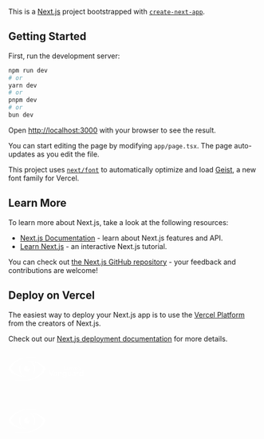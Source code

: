 This is a [Next.js](https://nextjs.org) project bootstrapped with [`create-next-app`](https://nextjs.org/docs/app/api-reference/cli/create-next-app).

## Getting Started

First, run the development server:

```bash
npm run dev
# or
yarn dev
# or
pnpm dev
# or
bun dev
```

Open [http://localhost:3000](http://localhost:3000) with your browser to see the result.

You can start editing the page by modifying `app/page.tsx`. The page auto-updates as you edit the file.

This project uses [`next/font`](https://nextjs.org/docs/app/building-your-application/optimizing/fonts) to automatically optimize and load [Geist](https://vercel.com/font), a new font family for Vercel.

## Learn More

To learn more about Next.js, take a look at the following resources:

- [Next.js Documentation](https://nextjs.org/docs) - learn about Next.js features and API.
- [Learn Next.js](https://nextjs.org/learn) - an interactive Next.js tutorial.

You can check out [the Next.js GitHub repository](https://github.com/vercel/next.js) - your feedback and contributions are welcome!

## Deploy on Vercel

The easiest way to deploy your Next.js app is to use the [Vercel Platform](https://vercel.com/new?utm_medium=default-template&filter=next.js&utm_source=create-next-app&utm_campaign=create-next-app-readme) from the creators of Next.js.

Check out our [Next.js deployment documentation](https://nextjs.org/docs/app/building-your-application/deploying) for more details.

<svg width="160" height="90" viewBox="0 40 440 90" fill="none" xmlns="http://www.w3.org/2000/svg"><g clip-path="url(#clip0_58_31)"><path d="M118.431 61.6376C119.354 65.0807 119.107 68.7327 117.73 72.0204C116.353 75.3082 113.923 78.0457 110.822 79.8033C107.721 81.5609 104.124 82.2392 100.596 81.7317C97.0675 81.2242 93.8075 79.5596 91.3275 76.9992C88.8475 74.4388 87.2878 71.1275 86.893 67.5848C86.4983 64.0422 87.2909 60.4687 89.1465 57.4252C91.0021 54.3818 93.8157 52.0405 97.1457 50.7688C100.476 49.4971 104.134 49.367 107.546 50.3989L102.887 65.8027L118.431 61.6376Z" fill="white"></path><path fill-rule="evenodd" clip-rule="evenodd" d="M115.535 23.48C133.181 25.2294 148.882 45.2515 148.882 66.2062C148.882 77.414 141.806 91.2183 133.181 94.6209C138.533 87.1212 141.806 77.1571 141.806 66.2062C141.806 42.6946 126.787 23.9129 108.565 23.9129L108.495 22.6001C119.441 21.4392 136.976 22.1868 155.169 27.9341C173.368 33.6833 192.263 44.4485 205.861 63.3522L206.043 63.6052L205.962 63.9062C197.944 93.9767 144.356 149.226 27.7046 124.303C148.217 143.625 183.933 91.712 191.174 63.8675C181.136 49.0907 166.201 37.2269 153.325 32.3055C141.888 27.9341 126.105 23.2314 115.535 23.48Z" fill="white"></path><path fill-rule="evenodd" clip-rule="evenodd" d="M90.5076 107.52C72.8614 105.771 58.7021 83.6486 58.7021 64.794C58.7021 53.5863 66.2719 41.1919 72.8614 36.3794C67.5094 43.879 64.2365 53.8431 64.2365 64.794C64.2365 88.3057 79.2559 107.087 97.4779 107.087L97.5473 108.4C86.6013 109.561 69.0663 108.813 50.8734 103.066C32.6744 97.3169 13.7793 86.5518 0.181786 67.648L-0.000150487 67.3951L0.0801211 67.094C8.09891 37.0235 61.6863 -18.2257 178.338 6.69693C57.8255 -12.6243 21.6759 38.3607 14.4353 66.2052C24.4735 80.9819 39.8414 93.7733 52.7173 98.6948C64.1543 103.066 79.9374 107.769 90.5076 107.52Z" fill="white"></path><path d="M237.403 97.0664L226.363 71.0504H221.803L237.403 106.33L253.003 71.0504H248.443L237.403 97.0664ZM253.797 97.8344C253.797 97.0344 253.989 96.3464 254.373 95.7704C254.757 95.1944 255.333 94.7464 256.101 94.4264C256.901 94.1064 257.925 93.9464 259.173 93.9464C260.517 93.9464 261.781 94.1224 262.965 94.4744C264.149 94.7944 265.301 95.3384 266.421 96.1064V93.8504C266.197 93.5624 265.765 93.1944 265.125 92.7464C264.485 92.2664 263.621 91.8504 262.533 91.4984C261.477 91.1144 260.149 90.9224 258.549 90.9224C255.829 90.9224 253.701 91.5784 252.165 92.8904C250.661 94.1704 249.909 95.8824 249.909 98.0264C249.909 99.5304 250.261 100.81 250.965 101.866C251.669 102.922 252.597 103.738 253.749 104.314C254.933 104.858 256.197 105.13 257.541 105.13C258.757 105.13 259.973 104.906 261.189 104.458C262.437 104.01 263.477 103.322 264.309 102.394C265.173 101.466 265.605 100.298 265.605 98.8904L264.837 96.0104C264.837 97.1624 264.549 98.1864 263.973 99.0824C263.429 99.9464 262.677 100.618 261.717 101.098C260.789 101.578 259.733 101.818 258.549 101.818C257.621 101.818 256.789 101.674 256.053 101.386C255.349 101.066 254.789 100.602 254.373 99.9944C253.989 99.3864 253.797 98.6664 253.797 97.8344ZM253.221 87.6584C253.573 87.4024 254.053 87.0984 254.661 86.7464C255.269 86.3944 256.005 86.0904 256.869 85.8344C257.765 85.5784 258.757 85.4504 259.845 85.4504C260.517 85.4504 261.157 85.5144 261.765 85.6424C262.373 85.7704 262.901 85.9784 263.349 86.2664C263.829 86.5544 264.197 86.9544 264.453 87.4664C264.709 87.9464 264.837 88.5704 264.837 89.3384V104.65H268.677V88.8104C268.677 87.3704 268.309 86.1544 267.573 85.1624C266.869 84.1704 265.861 83.4184 264.549 82.9064C263.269 82.3624 261.765 82.0904 260.037 82.0904C257.989 82.0904 256.229 82.3944 254.757 83.0024C253.317 83.6104 252.181 84.2184 251.349 84.8264L253.221 87.6584ZM289.338 91.2104V104.65H293.178V90.7304C293.178 88.0744 292.49 85.9784 291.114 84.4424C289.77 82.8744 287.93 82.0904 285.594 82.0904C284.154 82.0904 282.874 82.4104 281.754 83.0504C280.666 83.6904 279.754 84.6824 279.018 86.0264V82.5704H275.178V104.65H279.018V91.2104C279.018 90.1224 279.242 89.1624 279.69 88.3304C280.17 87.4984 280.826 86.8584 281.658 86.4104C282.522 85.9304 283.514 85.6904 284.634 85.6904C286.17 85.6904 287.338 86.1544 288.138 87.0824C288.938 88.0104 289.338 89.3864 289.338 91.2104ZM298.909 106.09C298.909 107.978 299.373 109.642 300.301 111.082C301.229 112.554 302.509 113.69 304.141 114.49C305.805 115.29 307.709 115.69 309.853 115.69C311.709 115.69 313.469 115.258 315.133 114.394C316.797 113.53 318.157 112.234 319.213 110.506C320.269 108.81 320.797 106.698 320.797 104.17V82.5704H316.957V104.17C316.957 106.026 316.589 107.53 315.853 108.682C315.149 109.866 314.253 110.73 313.165 111.274C312.077 111.818 310.973 112.09 309.853 112.09C308.413 112.09 307.165 111.802 306.109 111.226C305.053 110.682 304.237 109.946 303.661 109.018C303.085 108.122 302.797 107.146 302.797 106.09H298.909ZM298.477 93.6104C298.477 95.9784 298.973 98.0264 299.965 99.7544C300.957 101.482 302.285 102.81 303.949 103.738C305.613 104.666 307.437 105.13 309.421 105.13C311.277 105.13 312.893 104.666 314.269 103.738C315.645 102.81 316.717 101.482 317.485 99.7544C318.285 98.0264 318.685 95.9784 318.685 93.6104C318.685 91.2104 318.285 89.1624 317.485 87.4664C316.717 85.7384 315.645 84.4104 314.269 83.4824C312.893 82.5544 311.277 82.0904 309.421 82.0904C307.437 82.0904 305.613 82.5544 303.949 83.4824C302.285 84.4104 300.957 85.7384 299.965 87.4664C298.973 89.1624 298.477 91.2104 298.477 93.6104ZM302.365 93.6104C302.365 91.9144 302.701 90.4744 303.373 89.2904C304.077 88.1064 305.005 87.2104 306.157 86.6024C307.309 85.9944 308.557 85.6904 309.901 85.6904C310.733 85.6904 311.565 85.8664 312.397 86.2184C313.229 86.5704 313.981 87.0824 314.653 87.7544C315.357 88.4264 315.917 89.2584 316.333 90.2504C316.749 91.2104 316.957 92.3304 316.957 93.6104C316.957 95.3064 316.605 96.7464 315.901 97.9304C315.197 99.1144 314.301 100.01 313.213 100.618C312.125 101.226 311.021 101.53 309.901 101.53C308.557 101.53 307.309 101.226 306.157 100.618C305.005 100.01 304.077 99.1144 303.373 97.9304C302.701 96.7464 302.365 95.3064 302.365 93.6104ZM331.612 96.0104V82.5704H327.772V96.4904C327.772 99.1144 328.46 101.21 329.836 102.778C331.212 104.346 333.052 105.13 335.356 105.13C336.828 105.13 338.108 104.81 339.196 104.17C340.284 103.498 341.196 102.506 341.932 101.194V104.65H345.772V82.5704H341.932V96.0104C341.932 97.0984 341.692 98.0584 341.212 98.8904C340.764 99.7224 340.108 100.378 339.244 100.858C338.412 101.306 337.436 101.53 336.316 101.53C334.78 101.53 333.612 101.05 332.812 100.09C332.012 99.1304 331.612 97.7704 331.612 96.0104ZM354.719 97.8344C354.719 97.0344 354.911 96.3464 355.295 95.7704C355.679 95.1944 356.255 94.7464 357.023 94.4264C357.823 94.1064 358.847 93.9464 360.095 93.9464C361.439 93.9464 362.703 94.1224 363.887 94.4744C365.071 94.7944 366.223 95.3384 367.343 96.1064V93.8504C367.119 93.5624 366.687 93.1944 366.047 92.7464C365.407 92.2664 364.543 91.8504 363.455 91.4984C362.399 91.1144 361.071 90.9224 359.471 90.9224C356.751 90.9224 354.623 91.5784 353.087 92.8904C351.583 94.1704 350.831 95.8824 350.831 98.0264C350.831 99.5304 351.183 100.81 351.887 101.866C352.591 102.922 353.519 103.738 354.671 104.314C355.855 104.858 357.119 105.13 358.463 105.13C359.679 105.13 360.895 104.906 362.111 104.458C363.359 104.01 364.399 103.322 365.231 102.394C366.095 101.466 366.527 100.298 366.527 98.8904L365.759 96.0104C365.759 97.1624 365.471 98.1864 364.895 99.0824C364.351 99.9464 363.599 100.618 362.639 101.098C361.711 101.578 360.655 101.818 359.471 101.818C358.543 101.818 357.711 101.674 356.975 101.386C356.271 101.066 355.711 100.602 355.295 99.9944C354.911 99.3864 354.719 98.6664 354.719 97.8344ZM354.143 87.6584C354.495 87.4024 354.975 87.0984 355.583 86.7464C356.191 86.3944 356.927 86.0904 357.791 85.8344C358.687 85.5784 359.679 85.4504 360.767 85.4504C361.439 85.4504 362.079 85.5144 362.687 85.6424C363.295 85.7704 363.823 85.9784 364.271 86.2664C364.751 86.5544 365.119 86.9544 365.375 87.4664C365.631 87.9464 365.759 88.5704 365.759 89.3384V104.65H369.599V88.8104C369.599 87.3704 369.231 86.1544 368.495 85.1624C367.791 84.1704 366.783 83.4184 365.471 82.9064C364.191 82.3624 362.687 82.0904 360.959 82.0904C358.911 82.0904 357.151 82.3944 355.679 83.0024C354.239 83.6104 353.103 84.2184 352.271 84.8264L354.143 87.6584ZM379.94 82.5704H376.1V104.65H379.94V82.5704ZM386.612 86.7944L388.724 83.6264C388.148 83.0184 387.508 82.6184 386.804 82.4264C386.132 82.2024 385.396 82.0904 384.596 82.0904C383.572 82.0904 382.564 82.4904 381.572 83.2904C380.58 84.0904 379.764 85.1784 379.124 86.5544C378.516 87.8984 378.212 89.4504 378.212 91.2104H379.94C379.94 90.1544 380.036 89.2104 380.228 88.3784C380.452 87.5464 380.836 86.8904 381.38 86.4104C381.924 85.9304 382.676 85.6904 383.636 85.6904C384.276 85.6904 384.804 85.7864 385.22 85.9784C385.636 86.1384 386.1 86.4104 386.612 86.7944ZM409.113 67.2104V104.65H412.953V67.2104H409.113ZM390.633 93.6104C390.633 95.9784 391.129 98.0264 392.121 99.7544C393.113 101.482 394.441 102.81 396.105 103.738C397.769 104.666 399.593 105.13 401.577 105.13C403.433 105.13 405.049 104.666 406.425 103.738C407.801 102.81 408.873 101.482 409.641 99.7544C410.441 98.0264 410.841 95.9784 410.841 93.6104C410.841 91.2104 410.441 89.1624 409.641 87.4664C408.873 85.7384 407.801 84.4104 406.425 83.4824C405.049 82.5544 403.433 82.0904 401.577 82.0904C399.593 82.0904 397.769 82.5544 396.105 83.4824C394.441 84.4104 393.113 85.7384 392.121 87.4664C391.129 89.1624 390.633 91.2104 390.633 93.6104ZM394.521 93.6104C394.521 91.9144 394.857 90.4744 395.529 89.2904C396.233 88.1064 397.161 87.2104 398.313 86.6024C399.465 85.9944 400.713 85.6904 402.057 85.6904C403.177 85.6904 404.281 85.9944 405.369 86.6024C406.457 87.2104 407.353 88.1064 408.057 89.2904C408.761 90.4744 409.113 91.9144 409.113 93.6104C409.113 95.3064 408.761 96.7464 408.057 97.9304C407.353 99.1144 406.457 100.01 405.369 100.618C404.281 101.226 403.177 101.53 402.057 101.53C400.713 101.53 399.465 101.226 398.313 100.618C397.161 100.01 396.233 99.1144 395.529 97.9304C394.857 96.7464 394.521 95.3064 394.521 93.6104Z" fill="white"></path><path d="M309.891 70.3369H323.619V68.0329H312.291V47.9369H309.891V70.3369ZM333.051 54.4649C328.539 54.4649 325.019 57.9849 325.019 62.5609C325.019 67.1369 328.539 70.6569 333.051 70.6569C337.563 70.6569 341.115 67.1369 341.115 62.5609C341.115 57.9849 337.563 54.4649 333.051 54.4649ZM333.051 56.6729C336.283 56.6729 338.811 59.2329 338.811 62.5609C338.811 65.8569 336.283 68.4489 333.051 68.4489C329.819 68.4489 327.323 65.8569 327.323 62.5609C327.323 59.2329 329.819 56.6729 333.051 56.6729ZM350.023 70.3369L354.439 58.1129L358.855 70.3369H360.775L366.471 54.7849H363.975L359.815 67.0089L355.399 54.7849H353.479L349.095 67.0089L344.935 54.7849H342.439L348.135 70.3369H350.023ZM383.16 61.8569C383.16 57.6969 379.928 54.4649 375.736 54.4649C371.32 54.4649 367.832 57.9849 367.832 62.4649C367.832 67.1689 371.384 70.6569 375.768 70.6569C378.936 70.6569 381.56 69.3129 382.744 67.1689L380.888 65.9849C379.992 67.5849 378.072 68.5449 375.832 68.5449C372.696 68.5449 370.36 66.3369 370.136 62.9769H383.096C383.128 62.6889 383.16 62.1449 383.16 61.8569ZM370.232 60.9929C370.776 58.3049 372.888 56.5769 375.64 56.5769C378.424 56.5769 380.504 58.4649 380.76 60.9929H370.232ZM388.52 48.1289C388.52 47.1049 387.752 46.3369 386.728 46.3369C385.736 46.3369 384.936 47.1049 384.936 48.1289C384.936 48.9289 385.416 49.5689 386.12 49.8249L384.712 53.6009H386.056L388.072 49.5689C388.36 48.9609 388.52 48.5449 388.52 48.1289ZM394.598 70.6569C398.086 70.6569 400.454 68.7369 400.454 66.1129C400.454 60.0969 391.11 62.5289 391.11 58.8489C391.11 57.3769 392.358 56.4169 394.278 56.4169C395.782 56.4169 397.798 57.0889 398.854 58.2409L399.942 56.4809C398.726 55.1689 396.582 54.4649 394.47 54.4649C391.078 54.4649 388.774 56.2889 388.774 59.0089C388.774 64.8009 398.086 62.1449 398.086 66.1769C398.086 67.6169 396.71 68.7049 394.566 68.7049C392.742 68.7049 390.598 67.8729 389.382 66.6569L388.326 68.4169C389.798 69.7609 392.262 70.6569 394.598 70.6569Z" fill="white"></path></g><defs><clipPath id="clip0_58_31"><rect width="416.563" height="131" fill="white"></rect></clipPath></defs></svg>

<svg width="80" height="90" viewBox="0 40 220 90" fill="none" xmlns="http://www.w3.org/2000/svg"><g clip-path="url(#clip0_58_31)"><path d="M118.431 61.6376C119.354 65.0807 119.107 68.7327 117.73 72.0204C116.353 75.3082 113.923 78.0457 110.822 79.8033C107.721 81.5609 104.124 82.2392 100.596 81.7317C97.0675 81.2242 93.8075 79.5596 91.3275 76.9992C88.8475 74.4388 87.2878 71.1275 86.893 67.5848C86.4983 64.0422 87.2909 60.4687 89.1465 57.4252C91.0021 54.3818 93.8157 52.0405 97.1457 50.7688C100.476 49.4971 104.134 49.367 107.546 50.3989L102.887 65.8027L118.431 61.6376Z" fill="white"></path><path fill-rule="evenodd" clip-rule="evenodd" d="M115.535 23.48C133.181 25.2294 148.882 45.2515 148.882 66.2062C148.882 77.414 141.806 91.2183 133.181 94.6209C138.533 87.1212 141.806 77.1571 141.806 66.2062C141.806 42.6946 126.787 23.9129 108.565 23.9129L108.495 22.6001C119.441 21.4392 136.976 22.1868 155.169 27.9341C173.368 33.6833 192.263 44.4485 205.861 63.3522L206.043 63.6052L205.962 63.9062C197.944 93.9767 144.356 149.226 27.7046 124.303C148.217 143.625 183.933 91.712 191.174 63.8675C181.136 49.0907 166.201 37.2269 153.325 32.3055C141.888 27.9341 126.105 23.2314 115.535 23.48Z" fill="white"></path><path fill-rule="evenodd" clip-rule="evenodd" d="M90.5076 107.52C72.8614 105.771 58.7021 83.6486 58.7021 64.794C58.7021 53.5863 66.2719 41.1919 72.8614 36.3794C67.5094 43.879 64.2365 53.8431 64.2365 64.794C64.2365 88.3057 79.2559 107.087 97.4779 107.087L97.5473 108.4C86.6013 109.561 69.0663 108.813 50.8734 103.066C32.6744 97.3169 13.7793 86.5518 0.181786 67.648L-0.000150487 67.3951L0.0801211 67.094C8.09891 37.0235 61.6863 -18.2257 178.338 6.69693C57.8255 -12.6243 21.6759 38.3607 14.4353 66.2052C24.4735 80.9819 39.8414 93.7733 52.7173 98.6948C64.1543 103.066 79.9374 107.769 90.5076 107.52Z" fill="white"></path><path d="M237.403 97.0664L226.363 71.0504H221.803L237.403 106.33L253.003 71.0504H248.443L237.403 97.0664ZM253.797 97.8344C253.797 97.0344 253.989 96.3464 254.373 95.7704C254.757 95.1944 255.333 94.7464 256.101 94.4264C256.901 94.1064 257.925 93.9464 259.173 93.9464C260.517 93.9464 261.781 94.1224 262.965 94.4744C264.149 94.7944 265.301 95.3384 266.421 96.1064V93.8504C266.197 93.5624 265.765 93.1944 265.125 92.7464C264.485 92.2664 263.621 91.8504 262.533 91.4984C261.477 91.1144 260.149 90.9224 258.549 90.9224C255.829 90.9224 253.701 91.5784 252.165 92.8904C250.661 94.1704 249.909 95.8824 249.909 98.0264C249.909 99.5304 250.261 100.81 250.965 101.866C251.669 102.922 252.597 103.738 253.749 104.314C254.933 104.858 256.197 105.13 257.541 105.13C258.757 105.13 259.973 104.906 261.189 104.458C262.437 104.01 263.477 103.322 264.309 102.394C265.173 101.466 265.605 100.298 265.605 98.8904L264.837 96.0104C264.837 97.1624 264.549 98.1864 263.973 99.0824C263.429 99.9464 262.677 100.618 261.717 101.098C260.789 101.578 259.733 101.818 258.549 101.818C257.621 101.818 256.789 101.674 256.053 101.386C255.349 101.066 254.789 100.602 254.373 99.9944C253.989 99.3864 253.797 98.6664 253.797 97.8344ZM253.221 87.6584C253.573 87.4024 254.053 87.0984 254.661 86.7464C255.269 86.3944 256.005 86.0904 256.869 85.8344C257.765 85.5784 258.757 85.4504 259.845 85.4504C260.517 85.4504 261.157 85.5144 261.765 85.6424C262.373 85.7704 262.901 85.9784 263.349 86.2664C263.829 86.5544 264.197 86.9544 264.453 87.4664C264.709 87.9464 264.837 88.5704 264.837 89.3384V104.65H268.677V88.8104C268.677 87.3704 268.309 86.1544 267.573 85.1624C266.869 84.1704 265.861 83.4184 264.549 82.9064C263.269 82.3624 261.765 82.0904 260.037 82.0904C257.989 82.0904 256.229 82.3944 254.757 83.0024C253.317 83.6104 252.181 84.2184 251.349 84.8264L253.221 87.6584ZM289.338 91.2104V104.65H293.178V90.7304C293.178 88.0744 292.49 85.9784 291.114 84.4424C289.77 82.8744 287.93 82.0904 285.594 82.0904C284.154 82.0904 282.874 82.4104 281.754 83.0504C280.666 83.6904 279.754 84.6824 279.018 86.0264V82.5704H275.178V104.65H279.018V91.2104C279.018 90.1224 279.242 89.1624 279.69 88.3304C280.17 87.4984 280.826 86.8584 281.658 86.4104C282.522 85.9304 283.514 85.6904 284.634 85.6904C286.17 85.6904 287.338 86.1544 288.138 87.0824C288.938 88.0104 289.338 89.3864 289.338 91.2104ZM298.909 106.09C298.909 107.978 299.373 109.642 300.301 111.082C301.229 112.554 302.509 113.69 304.141 114.49C305.805 115.29 307.709 115.69 309.853 115.69C311.709 115.69 313.469 115.258 315.133 114.394C316.797 113.53 318.157 112.234 319.213 110.506C320.269 108.81 320.797 106.698 320.797 104.17V82.5704H316.957V104.17C316.957 106.026 316.589 107.53 315.853 108.682C315.149 109.866 314.253 110.73 313.165 111.274C312.077 111.818 310.973 112.09 309.853 112.09C308.413 112.09 307.165 111.802 306.109 111.226C305.053 110.682 304.237 109.946 303.661 109.018C303.085 108.122 302.797 107.146 302.797 106.09H298.909ZM298.477 93.6104C298.477 95.9784 298.973 98.0264 299.965 99.7544C300.957 101.482 302.285 102.81 303.949 103.738C305.613 104.666 307.437 105.13 309.421 105.13C311.277 105.13 312.893 104.666 314.269 103.738C315.645 102.81 316.717 101.482 317.485 99.7544C318.285 98.0264 318.685 95.9784 318.685 93.6104C318.685 91.2104 318.285 89.1624 317.485 87.4664C316.717 85.7384 315.645 84.4104 314.269 83.4824C312.893 82.5544 311.277 82.0904 309.421 82.0904C307.437 82.0904 305.613 82.5544 303.949 83.4824C302.285 84.4104 300.957 85.7384 299.965 87.4664C298.973 89.1624 298.477 91.2104 298.477 93.6104ZM302.365 93.6104C302.365 91.9144 302.701 90.4744 303.373 89.2904C304.077 88.1064 305.005 87.2104 306.157 86.6024C307.309 85.9944 308.557 85.6904 309.901 85.6904C310.733 85.6904 311.565 85.8664 312.397 86.2184C313.229 86.5704 313.981 87.0824 314.653 87.7544C315.357 88.4264 315.917 89.2584 316.333 90.2504C316.749 91.2104 316.957 92.3304 316.957 93.6104C316.957 95.3064 316.605 96.7464 315.901 97.9304C315.197 99.1144 314.301 100.01 313.213 100.618C312.125 101.226 311.021 101.53 309.901 101.53C308.557 101.53 307.309 101.226 306.157 100.618C305.005 100.01 304.077 99.1144 303.373 97.9304C302.701 96.7464 302.365 95.3064 302.365 93.6104ZM331.612 96.0104V82.5704H327.772V96.4904C327.772 99.1144 328.46 101.21 329.836 102.778C331.212 104.346 333.052 105.13 335.356 105.13C336.828 105.13 338.108 104.81 339.196 104.17C340.284 103.498 341.196 102.506 341.932 101.194V104.65H345.772V82.5704H341.932V96.0104C341.932 97.0984 341.692 98.0584 341.212 98.8904C340.764 99.7224 340.108 100.378 339.244 100.858C338.412 101.306 337.436 101.53 336.316 101.53C334.78 101.53 333.612 101.05 332.812 100.09C332.012 99.1304 331.612 97.7704 331.612 96.0104ZM354.719 97.8344C354.719 97.0344 354.911 96.3464 355.295 95.7704C355.679 95.1944 356.255 94.7464 357.023 94.4264C357.823 94.1064 358.847 93.9464 360.095 93.9464C361.439 93.9464 362.703 94.1224 363.887 94.4744C365.071 94.7944 366.223 95.3384 367.343 96.1064V93.8504C367.119 93.5624 366.687 93.1944 366.047 92.7464C365.407 92.2664 364.543 91.8504 363.455 91.4984C362.399 91.1144 361.071 90.9224 359.471 90.9224C356.751 90.9224 354.623 91.5784 353.087 92.8904C351.583 94.1704 350.831 95.8824 350.831 98.0264C350.831 99.5304 351.183 100.81 351.887 101.866C352.591 102.922 353.519 103.738 354.671 104.314C355.855 104.858 357.119 105.13 358.463 105.13C359.679 105.13 360.895 104.906 362.111 104.458C363.359 104.01 364.399 103.322 365.231 102.394C366.095 101.466 366.527 100.298 366.527 98.8904L365.759 96.0104C365.759 97.1624 365.471 98.1864 364.895 99.0824C364.351 99.9464 363.599 100.618 362.639 101.098C361.711 101.578 360.655 101.818 359.471 101.818C358.543 101.818 357.711 101.674 356.975 101.386C356.271 101.066 355.711 100.602 355.295 99.9944C354.911 99.3864 354.719 98.6664 354.719 97.8344ZM354.143 87.6584C354.495 87.4024 354.975 87.0984 355.583 86.7464C356.191 86.3944 356.927 86.0904 357.791 85.8344C358.687 85.5784 359.679 85.4504 360.767 85.4504C361.439 85.4504 362.079 85.5144 362.687 85.6424C363.295 85.7704 363.823 85.9784 364.271 86.2664C364.751 86.5544 365.119 86.9544 365.375 87.4664C365.631 87.9464 365.759 88.5704 365.759 89.3384V104.65H369.599V88.8104C369.599 87.3704 369.231 86.1544 368.495 85.1624C367.791 84.1704 366.783 83.4184 365.471 82.9064C364.191 82.3624 362.687 82.0904 360.959 82.0904C358.911 82.0904 357.151 82.3944 355.679 83.0024C354.239 83.6104 353.103 84.2184 352.271 84.8264L354.143 87.6584ZM379.94 82.5704H376.1V104.65H379.94V82.5704ZM386.612 86.7944L388.724 83.6264C388.148 83.0184 387.508 82.6184 386.804 82.4264C386.132 82.2024 385.396 82.0904 384.596 82.0904C383.572 82.0904 382.564 82.4904 381.572 83.2904C380.58 84.0904 379.764 85.1784 379.124 86.5544C378.516 87.8984 378.212 89.4504 378.212 91.2104H379.94C379.94 90.1544 380.036 89.2104 380.228 88.3784C380.452 87.5464 380.836 86.8904 381.38 86.4104C381.924 85.9304 382.676 85.6904 383.636 85.6904C384.276 85.6904 384.804 85.7864 385.22 85.9784C385.636 86.1384 386.1 86.4104 386.612 86.7944ZM409.113 67.2104V104.65H412.953V67.2104H409.113ZM390.633 93.6104C390.633 95.9784 391.129 98.0264 392.121 99.7544C393.113 101.482 394.441 102.81 396.105 103.738C397.769 104.666 399.593 105.13 401.577 105.13C403.433 105.13 405.049 104.666 406.425 103.738C407.801 102.81 408.873 101.482 409.641 99.7544C410.441 98.0264 410.841 95.9784 410.841 93.6104C410.841 91.2104 410.441 89.1624 409.641 87.4664C408.873 85.7384 407.801 84.4104 406.425 83.4824C405.049 82.5544 403.433 82.0904 401.577 82.0904C399.593 82.0904 397.769 82.5544 396.105 83.4824C394.441 84.4104 393.113 85.7384 392.121 87.4664C391.129 89.1624 390.633 91.2104 390.633 93.6104ZM394.521 93.6104C394.521 91.9144 394.857 90.4744 395.529 89.2904C396.233 88.1064 397.161 87.2104 398.313 86.6024C399.465 85.9944 400.713 85.6904 402.057 85.6904C403.177 85.6904 404.281 85.9944 405.369 86.6024C406.457 87.2104 407.353 88.1064 408.057 89.2904C408.761 90.4744 409.113 91.9144 409.113 93.6104C409.113 95.3064 408.761 96.7464 408.057 97.9304C407.353 99.1144 406.457 100.01 405.369 100.618C404.281 101.226 403.177 101.53 402.057 101.53C400.713 101.53 399.465 101.226 398.313 100.618C397.161 100.01 396.233 99.1144 395.529 97.9304C394.857 96.7464 394.521 95.3064 394.521 93.6104Z" fill="white"></path><path d="M309.891 70.3369H323.619V68.0329H312.291V47.9369H309.891V70.3369ZM333.051 54.4649C328.539 54.4649 325.019 57.9849 325.019 62.5609C325.019 67.1369 328.539 70.6569 333.051 70.6569C337.563 70.6569 341.115 67.1369 341.115 62.5609C341.115 57.9849 337.563 54.4649 333.051 54.4649ZM333.051 56.6729C336.283 56.6729 338.811 59.2329 338.811 62.5609C338.811 65.8569 336.283 68.4489 333.051 68.4489C329.819 68.4489 327.323 65.8569 327.323 62.5609C327.323 59.2329 329.819 56.6729 333.051 56.6729ZM350.023 70.3369L354.439 58.1129L358.855 70.3369H360.775L366.471 54.7849H363.975L359.815 67.0089L355.399 54.7849H353.479L349.095 67.0089L344.935 54.7849H342.439L348.135 70.3369H350.023ZM383.16 61.8569C383.16 57.6969 379.928 54.4649 375.736 54.4649C371.32 54.4649 367.832 57.9849 367.832 62.4649C367.832 67.1689 371.384 70.6569 375.768 70.6569C378.936 70.6569 381.56 69.3129 382.744 67.1689L380.888 65.9849C379.992 67.5849 378.072 68.5449 375.832 68.5449C372.696 68.5449 370.36 66.3369 370.136 62.9769H383.096C383.128 62.6889 383.16 62.1449 383.16 61.8569ZM370.232 60.9929C370.776 58.3049 372.888 56.5769 375.64 56.5769C378.424 56.5769 380.504 58.4649 380.76 60.9929H370.232ZM388.52 48.1289C388.52 47.1049 387.752 46.3369 386.728 46.3369C385.736 46.3369 384.936 47.1049 384.936 48.1289C384.936 48.9289 385.416 49.5689 386.12 49.8249L384.712 53.6009H386.056L388.072 49.5689C388.36 48.9609 388.52 48.5449 388.52 48.1289ZM394.598 70.6569C398.086 70.6569 400.454 68.7369 400.454 66.1129C400.454 60.0969 391.11 62.5289 391.11 58.8489C391.11 57.3769 392.358 56.4169 394.278 56.4169C395.782 56.4169 397.798 57.0889 398.854 58.2409L399.942 56.4809C398.726 55.1689 396.582 54.4649 394.47 54.4649C391.078 54.4649 388.774 56.2889 388.774 59.0089C388.774 64.8009 398.086 62.1449 398.086 66.1769C398.086 67.6169 396.71 68.7049 394.566 68.7049C392.742 68.7049 390.598 67.8729 389.382 66.6569L388.326 68.4169C389.798 69.7609 392.262 70.6569 394.598 70.6569Z" fill="white"></path></g><defs><clipPath id="clip0_58_31"><rect width="416.563" height="131" fill="white"></rect></clipPath></defs></svg>
